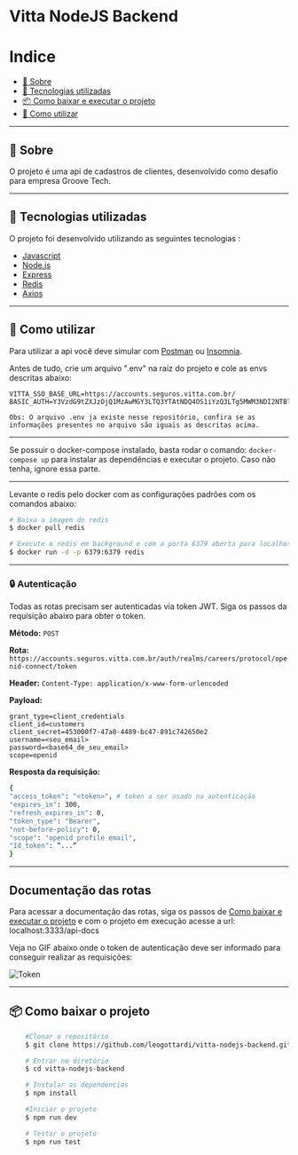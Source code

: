 

# Vitta NodeJS Backend


# Indice

- [📑 Sobre](#-sobre)
- [🚀 Tecnologias utilizadas](#-tecnologias-utilizadas)
- [📦 Como baixar e executar o projeto](#-como-baixar-o-projeto)
- [📓 Como utilizar](#-como-utilizar)

---

## 📑 Sobre

O projeto é uma api de cadastros de clientes, desenvolvido como desafio para empresa Groove Tech.

---

## 🚀 Tecnologias utilizadas

O projeto foi desenvolvido utilizando as seguintes tecnologias :

- [Javascript](https://developer.mozilla.org/pt-BR/docs/Web/JavaScript)
- [Node.js](https://nodejs.dev/)
- [Express](https://expressjs.com/pt-br/)
- [Redis](https://redis.io/)
- [Axios](https://axios-http.com/docs/intro)

---
## 📓 Como utilizar
  Para utilizar a api você deve simular com [Postman](https://www.postman.com/) ou [Insomnia](https://insomnia.rest/).

  Antes de tudo, crie um arquivo ".env" na raiz do projeto e cole as envs descritas abaixo:
  ```
  VITTA_SSO_BASE_URL=https://accounts.seguros.vitta.com.br/
  BASIC_AUTH=Y3VzdG9tZXJzOjQ1MzAwMGY3LTQ3YTAtNDQ4OS1iYzQ3LTg5MWM3NDI2NTBlMg==
  ```

  `Obs: O arquivo .env ja existe nesse repositório, confira se as informações presentes no arquivo são iguais as descritas acima.`

---
  Se possuir o docker-compose instalado, basta rodar o comando: `docker-compose up` para instalar as dependências e executar o projeto. Caso não tenha, ignore essa parte.

---
  Levante o redis pelo docker com as configurações padrões com os comandos abaixo:
  ```bash
  # Baixa a imagem do redis
  $ docker pull redis 

  # Execute o redis em background e com a porta 6379 aberta para localhost
  $ docker run -d -p 6379:6379 redis 
  ```
---
### 🔒 Autenticação
Todas as rotas precisam ser autenticadas via token JWT. Siga os passos da requisição abaixo para obter o token.

**Método:** `POST`

**Rota:** `https://accounts.seguros.vitta.com.br/auth/realms/careers/protocol/openid-connect/token`

**Header:** `Content-Type: application/x-www-form-urlencoded`

**Payload:** 
```
grant_type=client_credentials
client_id=customers
client_secret=453000f7-47a0-4489-bc47-891c742650e2
username=<seu_email>
password=<base64_de_seu_email>
scope=openid
```

**Resposta da requisição:**
```bash
{
"access_token": "<token>", # token a ser usado na autenticação
"expires_in": 300,
"refresh_expires_in": 0,
"token_type": "Bearer",
"not-before-policy": 0,
"scope": "openid profile email",
"Id_token": “...“
}
```
---

## Documentação das rotas
  Para acessar a documentação das rotas, siga os passos de [Como baixar e executar o projeto](#-como-baixar-o-projeto) e com o projeto em execução acesse a url: localhost:3333/api-docs

  Veja no GIF abaixo onde o token de autenticação deve ser informado para conseguir realizar as requisições:

  ![Token](https://im7.ezgif.com/tmp/ezgif-7-66e40a0050.gif)

---
## 📦 Como baixar o projeto
```bash
    #Clonar o repositório
    $ git clone https://github.com/leogottardi/vitta-nodejs-backend.git

    # Entrar no diretório
    $ cd vitta-nodejs-backend

    # Instalar as dependencias
    $ npm install

    #Iniciar o projeto
    $ npm run dev

    # Testar o projeto
    $ npm run test
```
